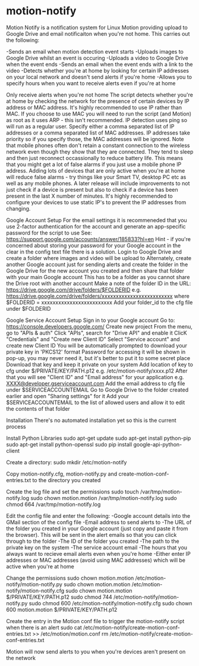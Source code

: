 motion-notify
=============

Motion Notify is a notification system for Linux Motion providing upload to Google Drive and email notificaiton when you're not home.
This carries out the following:

-Sends an email when motion detection event starts
-Uploads images to Google Drive whilst an event is occuring
-Uploads a video to Google Drive when the event ends
-Sends an email when the event ends with a link to the video
-Detects whether you're at home by looking for certain IP addresses on your local network and doesn't send alerts if you're home
-Allows you to specify hours when you want to receive alerts even if you're at home

Only receive alerts when you're not home
The script detects whether you're at home by checking the network for the presence of certain devices by IP address or MAC address.
It's highly recommended to use IP rather than MAC. If you choose to use MAC you will need to run the script (and Motion) as root as it uses ARP - this isn't recommended. IP detection uses ping so will run as a regular user.
Specify either a comma separated list of IP addresses or a comma separated list of MAC addresses. IP addresses take priority so if you specify those, the MAC addresses will be ignored.
Note that mobile phones often don't retain a constant connection to the wireless network even though they show that they are connected. They tend to sleep and then just reconnect occassionally to reduce battery life.
This means that you might get a lot of false alarms if you just use a mobile phone IP address.
Adding lots of devices that are only active when you're at home will reduce false alarms - try things like your Smart TV, desktop PC etc as well as any mobile phones.
A later release will include improvements to not just check if a device is present but also to check if a device has been present in the last X number of minutes.
It's highly recommended to configure your devices to use static IP's to prevent the IP addresses from changing.

Google Account Setup
For the email settings it is recommeneded that you use 2-factor authentication for the account and generate an app-specific password for the script to use
See: https://support.google.com/accounts/answer/185833?hl=en
Hint - if you're concerned about storing your password for your Google account in the clear in the config text file there is a solution.
Login to Google Drive and create a folder where images and video will be upload to
Alternately, create another Google account just for sending alerts and create the folder in the Google Drive for the new account you created and then share that folder with your main Google account
This has to be a folder as you cannot share the Drive root with another account
Make a note of the folder ID in the URL: https://drive.google.com/drive/folders/$FOLDERID e.g. https://drive.google.com/drive/folders/xxxxxxxxxxxxxxxxxxxxxxxxx where $FOLDERID = xxxxxxxxxxxxxxxxxxxxxxxxx
Add your folder_id to the cfg file under $FOLDERID

Google Service Account Setup
Sign in to your Google account
Go to: https://console.developers.google.com/
Create new project
From the menu, go to "APIs & auth"
Click "APIs", search for "Drive API" and enable it
ClicK "Credentials" and "Create new Client ID"
Select "Service account" and create new Client ID
You will be automatically prompted to download your private key in 'PKCS12' format
Password for accessing it will be shown in pop-up, you may never need it, but it's better to put it to some secret place
Download that key and keep it private on your system
Add location of key to cfg under $/PRIVATE/KEY/PATH.p12 e.g. /etc/motion-notify/xxxx.p12
After that you will see "Client ID" and "Email address" for your application e.g. XXXX@developer.gserviceaccount.com
Add the email address to cfg file under $SERVICEACCOUNTEMAIL
Go to Google Drive to the folder created earlier and open "Sharing settings" for it
Add your $SERVICEACCOUNTEMAIL to the list of allowed users and allow it to edit the contents of that folder

Installation
There's no automated installation yet so this is the current process

Install Python Libraries
sudo apt-get update
sudo apt-get install python-pip
sudo apt-get install python-openssl
sudo pip install google-api-python-client

Create a directory:
sudo mkdir /etc/motion-notify

Copy motion-notify.cfg, motion-notify.py and create-motion-conf-entries.txt to the directory you created

Create the log file and set the permissions
sudo touch /var/tmp/motion-notify.log
sudo chown motion.motion /var/tmp/motion-notify.log
sudo chmod 664 /var/tmp/motion-notify.log


Edit the config file and enter the following:
-Google account details into the GMail section of the config file
-Email address to send alerts to
-The URL of the folder you created in your Google account (just copy and paste it from the browser). This will be sent in the alert emails so that you can click through to the folder
-The ID of the folder you created
-The path to the private key on the system
-The service account email
-The hours that you always want to recieve email alerts even when you're home
-Either enter IP addresses or MAC addresses (avoid using MAC addresses) which will be active when you're at home

Change the permissions
sudo chown motion.motion /etc/motion-notify/motion-notify.py
sudo chown motion.motion /etc/motion-notify/motion-notify.cfg
sudo chown motion.motion $/PRIVATE/KEY/PATH.p12
sudo chmod 744 /etc/motion-notify/motion-notify.py
sudo chmod 600 /etc/motion-notify/motion-notify.cfg
sudo chown 600 motion.motion $/PRIVATE/KEY/PATH.p12

Create the entry in the Motion conf file to trigger the motion-notify script when there is an alert
sudo cat /etc/motion-notify/create-motion-conf-entries.txt >> /etc/motion/motion.conf
rm /etc/motion-notify/create-motion-conf-entries.txt


Motion will now send alerts to you when you're devices aren't present on the network
